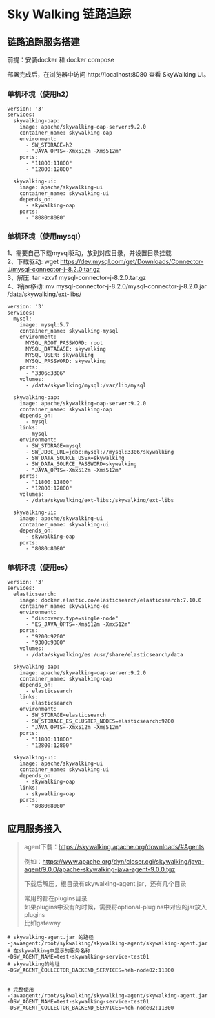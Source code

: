 # Sky Walking 链路追踪

## 链路追踪服务搭建
前提：安装docker 和 docker compose

部署完成后，在浏览器中访问 http://localhost:8080 查看 SkyWalking UI。

### 单机环境（使用h2）
``` 
version: '3'
services:
  skywalking-oap:
    image: apache/skywalking-oap-server:9.2.0
    container_name: skywalking-oap
    environment:
      - SW_STORAGE=h2
      - "JAVA_OPTS=-Xmx512m -Xms512m"
    ports:
      - "11800:11800"
      - "12800:12800"

  skywalking-ui:
    image: apache/skywalking-ui
    container_name: skywalking-ui
    depends_on:
      - skywalking-oap
    ports:
      - "8080:8080"

```
### 单机环境（使用mysql）
1、需要自己下载mysql驱动，放到对应目录，并设置目录挂载    
2、下载驱动: wget https://dev.mysql.com/get/Downloads/Connector-J/mysql-connector-j-8.2.0.tar.gz    
3、解压: tar -zxvf mysql-connector-j-8.2.0.tar.gz    
4、将jar移动: mv mysql-connector-j-8.2.0/mysql-connector-j-8.2.0.jar /data/skywalking/ext-libs/

``` 
version: '3'
services:
  mysql:
    image: mysql:5.7
    container_name: skywalking-mysql
    environment:
      MYSQL_ROOT_PASSWORD: root
      MYSQL_DATABASE: skywalking
      MYSQL_USER: skywalking
      MYSQL_PASSWORD: skywalking
    ports:
      - "3306:3306"
    volumes:
      - /data/skywalking/mysql:/var/lib/mysql

  skywalking-oap:
    image: apache/skywalking-oap-server:9.2.0
    container_name: skywalking-oap
    depends_on:
      - mysql
    links:
      - mysql
    environment:
      - SW_STORAGE=mysql
      - SW_JDBC_URL=jdbc:mysql://mysql:3306/skywalking
      - SW_DATA_SOURCE_USER=skywalking
      - SW_DATA_SOURCE_PASSWORD=skywalking
      - "JAVA_OPTS=-Xmx512m -Xms512m"
    ports:
      - "11800:11800"
      - "12800:12800"
    volumes:
      - /data/skywalking/ext-libs:/skywalking/ext-libs
      
  skywalking-ui:
    image: apache/skywalking-ui
    container_name: skywalking-ui
    depends_on:
      - skywalking-oap
    ports:
      - "8080:8080"
```
### 单机环境（使用es）
``` 
version: '3'
services:
  elasticsearch:
    image: docker.elastic.co/elasticsearch/elasticsearch:7.10.0
    container_name: skywalking-es
    environment:
      - "discovery.type=single-node"
      - "ES_JAVA_OPTS=-Xms512m -Xmx512m"
    ports:
      - "9200:9200"
      - "9300:9300"
    volumes:
      - /data/skywalking/es:/usr/share/elasticsearch/data

  skywalking-oap:
    image: apache/skywalking-oap-server:9.2.0
    container_name: skywalking-oap
    depends_on:
      - elasticsearch
    links:
      - elasticsearch
    environment:
      - SW_STORAGE=elasticsearch
      - SW_STORAGE_ES_CLUSTER_NODES=elasticsearch:9200
      - "JAVA_OPTS=-Xmx512m -Xms512m"
    ports:
      - "11800:11800"
      - "12800:12800"

  skywalking-ui:
    image: apache/skywalking-ui
    container_name: skywalking-ui
    depends_on:
      - skywalking-oap
    links:
      - skywalking-oap
    ports:
      - "8080:8080"

```

## 应用服务接入

> agent下载：https://skywalking.apache.org/downloads/#Agents   
> 
> 例如：https://www.apache.org/dyn/closer.cgi/skywalking/java-agent/9.0.0/apache-skywalking-java-agent-9.0.0.tgz
> 
> 下载后解压，根目录有skywalking-agent.jar，还有几个目录   
> 
> 常用的都在plugins目录    
> 如果plugins中没有的时候，需要将optional-plugins中对应的jar放入plugins    
> 比如gateway    

``` 
# skywalking-agent.jar 的路径
-javaagent:/root/sykwalking/skywalking-agent/skywalking-agent.jar
# 在skywalking中显示的服务名称
-DSW_AGENT_NAME=test-skywalking-service-test01
# skywalking的地址
-DSW_AGENT_COLLECTOR_BACKEND_SERVICES=heh-node02:11800


# 完整使用
-javaagent:/root/sykwalking/skywalking-agent/skywalking-agent.jar
-DSW_AGENT_NAME=test-skywalking-service-test01
-DSW_AGENT_COLLECTOR_BACKEND_SERVICES=heh-node02:11800
```


